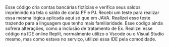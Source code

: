 Esse código cria contas bancárias fictícias e verifica seus saldos imprimindo na tela o saldo de conta PF e PJ. 
Recebi um teste para realizar essa mesma lógica aplicada aqui só que em JAVA. 
Realizei esse teste trazendo para a linguagem que tenho mais familiaridade. 
Esse código ainda sofrera alterações, como a inclusão de tratamento de Ex. 
Realizei esse código na IDE online Replit, normalmente utilizo o Vscode ou o Visual Studio mesmo, mas como estava no serviço, utilizei essa IDE pela comodidade. 
